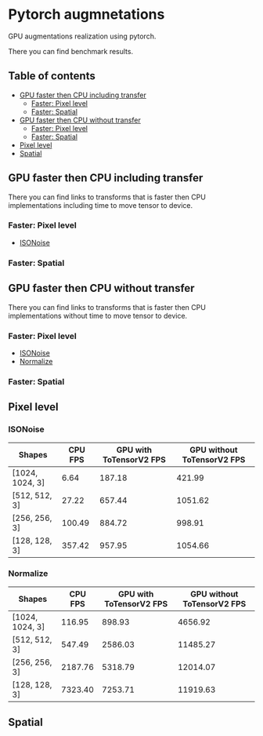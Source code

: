 # Pytorch augmnetations

GPU augmentations realization using pytorch.

There you can find benchmark results.

## Table of contents

- [GPU faster then CPU including transfer](#gpu-faster-then-cpu-including-transfer)
    - [Faster: Pixel level](#faster-pixel-level1)
    - [Faster: Spatial](#faster-spatial1)
- [GPU faster then CPU without transfer](#gpu-faster-then-cpu-without-transfer)
    - [Faster: Pixel level](#faster-pixel-level2)
    - [Faster: Spatial](#faster-spatial2)
- [Pixel level](#pixel-level)
- [Spatial](#spatial)

## GPU faster then CPU including transfer

There you can find links to transforms that is faster then CPU implementations
including time to move tensor to device.

### Faster: Pixel level

- [ISONoise](#isonoise)

### Faster: Spatial


## GPU faster then CPU without transfer

There you can find links to transforms that is faster then CPU implementations
without time to move tensor to device.

### Faster: Pixel level

- [ISONoise](#isonoise)
- [Normalize](#normalize)

### Faster: Spatial


## Pixel level

### ISONoise

|          Shapes | CPU FPS |    GPU with ToTensorV2 FPS | GPU without ToTensorV2 FPS |
| --------------- | ------- | -------------------------- | ----------------------- |
| [1024, 1024, 3] |    6.64 |                     187.18 |                  421.99 |
|   [512, 512, 3] |   27.22 |                     657.44 |                 1051.62 |
|   [256, 256, 3] |  100.49 |                     884.72 |                  998.91 |
|   [128, 128, 3] |  357.42 |                     957.95 |                 1054.66 |

### Normalize

|          Shapes | CPU FPS |    GPU with ToTensorV2 FPS | GPU without ToTensorV2 FPS |
| --------------- | ------- | -------------------------- | ----------------------- |
| [1024, 1024, 3] |  116.95 |                     898.93 |                 4656.92 |
|   [512, 512, 3] |  547.49 |                    2586.03 |                11485.27 |
|   [256, 256, 3] | 2187.76 |                    5318.79 |                12014.07 |
|   [128, 128, 3] | 7323.40 |                    7253.71 |                11919.63 |


## Spatial
